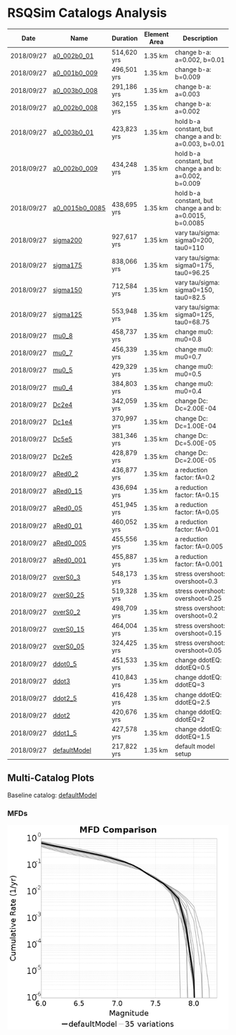 # RSQSim Catalogs Analysis

| Date | Name | Duration | Element Area | Description |
|-----|-----|-----|-----|-----|
| 2018/09/27 | [a0_002b0_01](a0_002b0_01#a0002b001) | 514,620 yrs | 1.35 km | change b-a: a=0.002, b=0.01 |
| 2018/09/27 | [a0_001b0_009](a0_001b0_009#a0001b0009) | 496,501 yrs | 1.35 km | change b-a: b=0.009 |
| 2018/09/27 | [a0_003b0_008](a0_003b0_008#a0003b0008) | 291,186 yrs | 1.35 km | change b-a: a=0.003 |
| 2018/09/27 | [a0_002b0_008](a0_002b0_008#a0002b0008) | 362,155 yrs | 1.35 km | change b-a: a=0.002 |
| 2018/09/27 | [a0_003b0_01](a0_003b0_01#a0003b001) | 423,823 yrs | 1.35 km | hold b-a constant, but change a and b: a=0.003, b=0.01 |
| 2018/09/27 | [a0_002b0_009](a0_002b0_009#a0002b0009) | 434,248 yrs | 1.35 km | hold b-a constant, but change a and b: a=0.002, b=0.009 |
| 2018/09/27 | [a0_0015b0_0085](a0_0015b0_0085#a00015b00085) | 438,695 yrs | 1.35 km | hold b-a constant, but change a and b: a=0.0015, b=0.0085 |
| 2018/09/27 | [sigma200](sigma200#sigma200) | 927,617 yrs | 1.35 km | vary tau/sigma: sigma0=200, tau0=110 |
| 2018/09/27 | [sigma175](sigma175#sigma175) | 838,066 yrs | 1.35 km | vary tau/sigma: sigma0=175, tau0=96.25 |
| 2018/09/27 | [sigma150](sigma150#sigma150) | 712,584 yrs | 1.35 km | vary tau/sigma: sigma0=150, tau0=82.5 |
| 2018/09/27 | [sigma125](sigma125#sigma125) | 553,948 yrs | 1.35 km | vary tau/sigma: sigma0=125, tau0=68.75 |
| 2018/09/27 | [mu0_8](mu0_8#mu08) | 458,737 yrs | 1.35 km | change mu0: mu0=0.8 |
| 2018/09/27 | [mu0_7](mu0_7#mu07) | 456,339 yrs | 1.35 km | change mu0: mu0=0.7 |
| 2018/09/27 | [mu0_5](mu0_5#mu05) | 429,329 yrs | 1.35 km | change mu0: mu0=0.5 |
| 2018/09/27 | [mu0_4](mu0_4#mu04) | 384,803 yrs | 1.35 km | change mu0: mu0=0.4 |
| 2018/09/27 | [Dc2e4](Dc2e4#dc2e4) | 342,059 yrs | 1.35 km | change Dc: Dc=2.00E-04 |
| 2018/09/27 | [Dc1e4](Dc1e4#dc1e4) | 370,997 yrs | 1.35 km | change Dc: Dc=1.00E-04 |
| 2018/09/27 | [Dc5e5](Dc5e5#dc5e5) | 381,346 yrs | 1.35 km | change Dc: Dc=5.00E-05 |
| 2018/09/27 | [Dc2e5](Dc2e5#dc2e5) | 428,879 yrs | 1.35 km | change Dc: Dc=2.00E-05 |
| 2018/09/27 | [aRed0_2](aRed0_2#ared02) | 436,877 yrs | 1.35 km | a reduction factor: fA=0.2 |
| 2018/09/27 | [aRed0_15](aRed0_15#ared015) | 436,694 yrs | 1.35 km | a reduction factor: fA=0.15 |
| 2018/09/27 | [aRed0_05](aRed0_05#ared005) | 451,945 yrs | 1.35 km | a reduction factor: fA=0.05 |
| 2018/09/27 | [aRed0_01](aRed0_01#ared001) | 460,052 yrs | 1.35 km | a reduction factor: fA=0.01 |
| 2018/09/27 | [aRed0_005](aRed0_005#ared0005) | 455,556 yrs | 1.35 km | a reduction factor: fA=0.005 |
| 2018/09/27 | [aRed0_001](aRed0_001#ared0001) | 455,887 yrs | 1.35 km | a reduction factor: fA=0.001 |
| 2018/09/27 | [overS0_3](overS0_3#overs03) | 548,173 yrs | 1.35 km | stress overshoot: overshoot=0.3 |
| 2018/09/27 | [overS0_25](overS0_25#overs025) | 519,328 yrs | 1.35 km | stress overshoot: overshoot=0.25 |
| 2018/09/27 | [overS0_2](overS0_2#overs02) | 498,709 yrs | 1.35 km | stress overshoot: overshoot=0.2 |
| 2018/09/27 | [overS0_15](overS0_15#overs015) | 464,004 yrs | 1.35 km | stress overshoot: overshoot=0.15 |
| 2018/09/27 | [overS0_05](overS0_05#overs005) | 324,425 yrs | 1.35 km | stress overshoot: overshoot=0.05 |
| 2018/09/27 | [ddot0_5](ddot0_5#ddot05) | 451,533 yrs | 1.35 km | change ddotEQ: ddotEQ=0.5 |
| 2018/09/27 | [ddot3](ddot3#ddot3) | 410,843 yrs | 1.35 km | change ddotEQ: ddotEQ=3 |
| 2018/09/27 | [ddot2_5](ddot2_5#ddot25) | 416,428 yrs | 1.35 km | change ddotEQ: ddotEQ=2.5 |
| 2018/09/27 | [ddot2](ddot2#ddot2) | 420,676 yrs | 1.35 km | change ddotEQ: ddotEQ=2 |
| 2018/09/27 | [ddot1_5](ddot1_5#ddot15) | 427,578 yrs | 1.35 km | change ddotEQ: ddotEQ=1.5 |
| 2018/09/27 | [defaultModel](defaultModel#defaultmodel) | 217,822 yrs | 1.35 km | default model setup |
## Multi-Catalog Plots

Baseline catalog: [defaultModel](defaultModel#defaultmodel)

### MFDs

![MFDs](resources/mfds.png)
